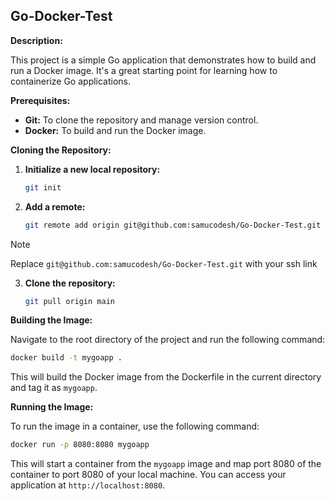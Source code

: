 ## Go-Docker-Test

**Description:**

This project is a simple Go application that demonstrates how to build and run a Docker image. It's a great starting point for learning how to containerize Go applications.

**Prerequisites:**

* **Git:** To clone the repository and manage version control.
* **Docker:** To build and run the Docker image.

**Cloning the Repository:**

1. **Initialize a new local repository:**
   ```bash
   git init
   ```
2. **Add a remote:**
   ```bash
   git remote add origin git@github.com:samucodesh/Go-Docker-Test.git
   ```
> [!NOTE]
> Replace `git@github.com:samucodesh/Go-Docker-Test.git` with your ssh link

3. **Clone the repository:**
   ```bash
   git pull origin main
   ```

**Building the Image:**

Navigate to the root directory of the project and run the following command:

```bash
docker build -t mygoapp .
```

This will build the Docker image from the Dockerfile in the current directory and tag it as `mygoapp`.

**Running the Image:**

To run the image in a container, use the following command:

```bash
docker run -p 8080:8080 mygoapp
```

This will start a container from the `mygoapp` image and map port 8080 of the container to port 8080 of your local machine. You can access your application at `http://localhost:8080`.
